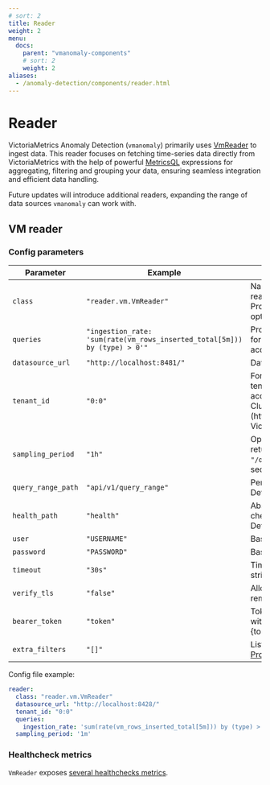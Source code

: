 ```yaml
---
# sort: 2
title: Reader
weight: 2
menu:
  docs:
    parent: "vmanomaly-components"
    # sort: 2
    weight: 2
aliases:
  - /anomaly-detection/components/reader.html
---
```


# Reader

<!--
There are 4 sources available to read data into VM Anomaly Detection from: VictoriaMetrics, (ND)JSON file, QueryRange, or CSV file. Depending on the data source, different parameters should be specified in the config file in the `reader` section.
-->

VictoriaMetrics Anomaly Detection (`vmanomaly`) primarily uses [VmReader](#vm-reader) to ingest data. This reader focuses on fetching time-series data directly from VictoriaMetrics with the help of powerful [MetricsQL](https://docs.victoriametrics.com/MetricsQL.html) expressions for aggregating, filtering and grouping your data, ensuring seamless integration and efficient data handling. 

Future updates will introduce additional readers, expanding the range of data sources `vmanomaly` can work with.


## VM reader

### Config parameters

<table>
    <thead>
        <tr>
            <th>Parameter</th>
            <th>Example</th>
            <th>Description</th>  
        </tr>
    </thead>
    <tbody>
        <tr>
            <td><code>class</code></td>
            <td><code>"reader.vm.VmReader"</code></td>
            <td>Name of the class needed to enable reading from VictoriaMetrics or Prometheus. VmReader is the default option, if not specified.</td>
        </tr>
        <tr>
            <td><code>queries</code></td>
            <td><code>"ingestion_rate: 'sum(rate(vm_rows_inserted_total[5m])) by (type) > 0'"</code></td>
            <td>PromQL/MetricsQL query to select data in format: <code>QUERY_ALIAS: "QUERY"</code>. As accepted by <code>"/query_range?query=%s"</code>.</td>
        </tr>
        <tr>
            <td><code>datasource_url</code></td>
            <td><code>"http://localhost:8481/"</code></td>
            <td>Datasource URL address</td>
        </tr>
        <tr>
            <td><code>tenant_id</code></td>
            <td><code>"0:0"</code></td>
            <td>For VictoriaMetrics Cluster version only, tenants are identified by accountID or accountID:projectID. See VictoriaMetrics Cluster [multitenancy docs](https://docs.victoriametrics.com/Cluster-VictoriaMetrics.html#multitenancy)</td>
        </tr>
        <tr>
            <td><code>sampling_period</code></td>
            <td><code>"1h"</code></td>
            <td>Optional. Frequency of the points returned. Will be converted to <code>"/query_range?step=%s"</code> param (in seconds).</td>
        </tr>
        <tr>
            <td><code>query_range_path</code></td>
            <td><code>"api/v1/query_range"</code></td>
            <td>Performs PromQL/MetricsQL range query. Default <code>"api/v1/query_range"</code></td>
        </tr>
        <tr>
            <td><code>health_path</code></td>
            <td><code>"health"</code></td>
            <td>Absolute or relative URL address where to check availability of the datasource. Default is <code>"health"</code>.</td>
        </tr>
        <tr>
            <td><code>user</code></td>
            <td><code>"USERNAME"</code></td>
            <td>BasicAuth username</td>
        </tr>
        <tr>
            <td><code>password</code></td>
            <td><code>"PASSWORD"</code></td>
            <td>BasicAuth password</td>
        </tr>
        <tr>
            <td><code>timeout</code></td>
            <td><code>"30s"</code></td>
            <td>Timeout for the requests, passed as a string. Defaults to "30s"</td>
        </tr>
        <tr>
            <td><code>verify_tls</code></td>
            <td><code>"false"</code></td>
            <td>Allows disabling TLS verification of the remote certificate.</td>
        </tr>
        <tr>
            <td><code>bearer_token</code></td>
            <td><code>"token"</code></td>
            <td>Token is passed in the standard format with header: "Authorization: bearer {token}"</td>
        </tr>
        <tr>
            <td><code>extra_filters</code></td>
            <td><code>"[]"</code></td>
            <td>List of strings with series selector. See: <a href="https://docs.victoriametrics.com/#prometheus-querying-api-enhancements">Prometheus querying API enhancements</a></td>
        </tr>
    </tbody>
</table>

Config file example:

```yaml
reader:
  class: "reader.vm.VmReader"
  datasource_url: "http://localhost:8428/"
  tenant_id: "0:0"
  queries:
    ingestion_rate: 'sum(rate(vm_rows_inserted_total[5m])) by (type) > 0'
  sampling_period: '1m'
```

### Healthcheck metrics

`VmReader` exposes [several healthchecks metrics](./monitoring.html#reader-behaviour-metrics).

<!--

# TODO: uncomment and maintain after multimodel config refactor, 2nd priority

## NDJSON reader
Accepts data in the same format as <code>/export</code>. 

File content example:
```
{"metric":{"__name__":"metric1","job":"vm"},"values":[745487.56,96334.13,277822.84,159596.94],"timestamps":[1640908800000,1640908802000,1640908803000,1640908804000]}
{"metric":{"__name__":"metric2","job":"vm"},"values":[217822.84,159596.94,745487.56,96334.13],"timestamps":[1640908800000,1640908802000,1640908803000,1640908804000]}

```
### Config parameters
<table>
    <thead>
        <tr>
            <th>Parameter</th>
            <th>Example</th>
            <th>Description</th>  
        </tr>
    </thead>
    <tbody>
        <tr>
            <td><code>class</code></td>
            <td><code>"reader.ndjson.NdjsonReader"</code></td>
            <td>Name of the class needed to enable reading from JSON line format file.</td>
        </tr>
        <tr>
            <td><code>path</code></td>
            <td><code>"tests/reader/export.ndjson"</code></td>
            <td>Path to file in JSON line format</td>
        </tr>
    </tbody>
</table>

Config file example:
```yaml
reader:
  class: "reader.ndjson.NdjsonReader"
  path: "tests/reader/export.ndjson"
```


## QueryRange
This datasource is VictoriaMetrics handler for [Prometheus querying API](https://prometheus.io/docs/prometheus/latest/querying/api/).

[Range query](https://docs.victoriametrics.com/keyConcepts.html#range-query) executes the query expression at the given time range with the given step.

### Config parameters
<table>
    <thead>
        <tr>
            <th>Parameter</th>
            <th>Example</th>
            <th>Description</th>  
        </tr>
    </thead>
    <tbody>
        <tr>
            <td><code>class</code></td>
            <td><code>"reader.query_range.QueryRangeReader"</code></td>
            <td>Name of the class enabling Query Range reader.</td>
        </tr>
        <tr>
            <td><code>path</code></td>
            <td><code>"http://localhost:8428/api/v1/query_range?query=sum(rate(vm_rows_inserted_total[30])) by (type)"</code></td>
            <td>URL with query</td>
        </tr>
    </tbody>
</table>

Config file example:
```yaml
reader:
  class: "reader.query_range.QueryRangeReader"
  path: "http://localhost:8428/api/v1/query_range?query=sum(rate(vm_rows_inserted_total[30])) by (type)"
```


## CSV reader
### Data format
File should be in `.csv` format and must contain 2 columns with the names: `timestamp` and `y` - metric's datetimes and values accordinally. Order of the columns doesn't matter.

* `timestamp` can be represented eather in explicit datetime format like `2021-04-21 05:18:19` or in UNIX time in seconds like `1618982299`.

* `y` should be a numeric value. 


File content example:
```
timestamp,y
2020-07-12 23:09:05,61.0
2020-07-13 23:09:05,63.0
2020-07-14 23:09:05,63.0
2020-07-15 23:09:05,66.0
2020-07-20 23:09:05,68.0
2020-07-21 23:09:05,69.0
2020-07-22 23:09:05,69.0
```

### Config parameters
<table>
    <thead>
        <tr>
            <th>Parameter</th>
            <th>Type</th>
            <th>Example</th>
            <th>Description</th>  
        </tr>
    </thead>
    <tbody>
        <tr>
            <td><code>class</code></td>
            <td>str</td>
            <td><code>"reader.csv.CsvReader"</code></td>
            <td>Name of the class enabling CSV reader</td>
        </tr>
        <tr>
            <td><code>path</code></td>
            <td>str</td>
            <td><code>"data/v1/jumpsup.csv"</code></td>
            <td>.csv file location (local path). <b>The file existence is checked during config validation</b></td>
        </tr>
        <tr>
            <td><code>metric_name</code></td>
            <td>str</td>
            <td><code>"value"</code></td>
            <td>Optional. Alias for metric. If not specified, filename without extension will be used. In this example, `jumpsup`.</td>
        </tr>
    </tbody>
</table>
Config file example:

```yaml
reader:
  class: "reader.csv.CsvReader"
  path: "data/v1/jumpsup.csv"
  metric_name: "value"
```
-->